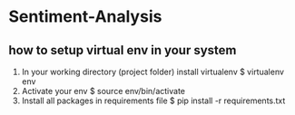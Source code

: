 # Sentiment-Analysis

## how to setup virtual env in your system

1. In your working directory (project folder) install virtualenv 
   $ virtualenv env 
2. Activate your env
   $ source env/bin/activate
3. Install all packages in requirements file
   $ pip install -r requirements.txt